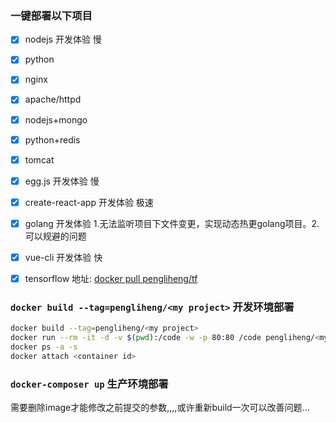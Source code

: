 ### 一键部署以下项目

- [x] nodejs                    开发体验    慢
- [x] python
- [x] nginx
- [x] apache/httpd
- [x] nodejs+mongo
- [x] python+redis
- [x] tomcat    
- [x] egg.js                    开发体验    慢
- [x] create-react-app          开发体验    极速
- [x] golang                    开发体验    1.无法监听项目下文件变更，实现动态热更golang项目。2.可以规避的问题
- [x] vue-cli                   开发体验    快
- [x] tensorflow                地址:       [docker pull pengliheng/tf](https://cloud.docker.com/repository/docker/pengliheng/tf/general)


### `docker build --tag=pengliheng/<my project>`  开发环境部署
```bash
docker build --tag=pengliheng/<my project>                                              # 新建docker image
docker run --rm -it -d -v $(pwd):/code -w -p 80:80 /code pengliheng/<my project>        # 在image层下新建一个container
docker ps -a -s                                                                         # 查询container id
docker attach <container id>                                                            # hack 进入container 进行开发
```



### `docker-composer up`  生产环境部署
需要删除image才能修改之前提交的参数,,,,或许重新build一次可以改善问题...
